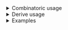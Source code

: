 <details>
<summary>Combinatoric usage</summary>

```no_run
# use bpaf::*;
#[derive(Debug, Clone)]
# #[allow(dead_code)]
pub struct Options {
    version: Option<usize>,
    feature: Option<String>,
}
pub fn options() -> OptionParser<Options> {
    let version = positional("VERS").from_str::<usize>().optional().catch();
    let feature = positional("FEAT").optional();
    construct!(Options { version, feature }).to_options()
}
```

</details>
<details>
<summary>Derive usage</summary>

```no_run
# use bpaf::*;
#[derive(Debug, Clone, Bpaf)]
#[bpaf(options)]
# #[allow(dead_code)]
pub struct Options {
    #[bpaf(positional("VERS"), catch)]
    version: Option<usize>,
    #[bpaf(positional("FEAT"), catch)]
    feature: Option<String>,
}
```

</details>
<details>
<summary>Examples</summary>


No argument, both parsers succeed due to [`option`]
```console
% app 
Options { version: None, feature: None }
```

Decimal value - version parser succeeds
```console
% app  10
Options { version: Some(10), feature: None }
```

String value - version parser fails, catch handles that.
```console
% app  feature
Options { version: None, feature: Some("feature") }
```

</details>
